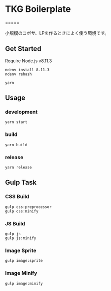 # TKG Boilerplate
=====

小規模のコポサ、LPを作るときによく使う環境です。

## Get Started

Require Node.js v8.11.3

```
ndenv install 8.11.3
ndenv rehash
```

```
yarn
```

## Usage
### development
```
yarn start
```

### build

```
yarn build
```

### release
```
yarn release
```

## Gulp Task

### CSS Build
```
gulp css:preprocessor
gulp css:minify
```

### JS Build
```
gulp js
gulp js:minify
```

### Image Sprite
```
gulp image:sprite
```

### Image Minify
```
gulp image:minify
```
